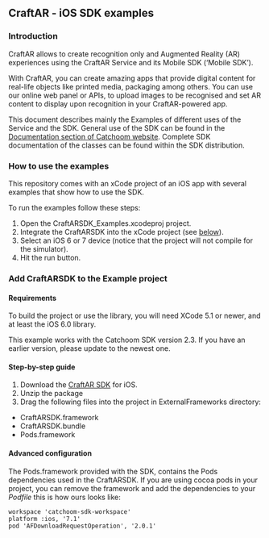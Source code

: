 ## CraftAR - iOS SDK examples

### Introduction

CraftAR allows to create recognition only and Augmented Reality (AR)
experiences using the CraftAR Service and its Mobile SDK (‘Mobile SDK’).

With CraftAR, you can create amazing apps that provide digital content
for real-life objects like printed media, packaging among others. You
can use our online web panel or APIs, to upload images to be recognised and set
AR content to display upon recognition in your CraftAR-powered
app.

This document describes mainly the Examples of different uses of the Service and the SDK.
General use of the SDK can be found in the [Documentation section of Catchoom website](http://catchoom.com/documentation/sdk/ios/). Complete SDK documentation of the
classes can be found within the SDK distribution.

### How to use the examples

This repository comes with an xCode project of an iOS app with several
examples that show how to use the SDK.

To run the examples follow these steps:
 1.  Open the CraftARSDK_Examples.xcodeproj project.
 2.  Integrate the CraftARSDK into the xCode project (see [below](#step-by-step-guide)).
 3.  Select an iOS 6 or 7 device (notice that the project will not
     compile for the simulator).
 4.  Hit the run button.


### Add CraftARSDK to the Example project

#### Requirements

To build the project or use the library, you will need XCode 5.1 or newer,
and at least the iOS 6.0 library.

This example works with the Catchoom SDK version 2.3. If you have an earlier version, please update to the newest one.

#### Step-by-step guide
1.  Download the [CraftAR SDK](http://catchoom.com/product/mobile-sdk/) for iOS.
2.  Unzip the package
3.  Drag the following files into the project in ExternalFrameworks directory:
 * CraftARSDK.framework
 * CraftARSDK.bundle
 * Pods.framework
 
 
#### Advanced configuration

The Pods.framework provided with the SDK, contains the Pods dependencies used in the CraftARSDK. If you are using cocoa pods in your project, you can remove the framework and add the dependencies to your *Podfile* this is how ours looks like:

```
workspace 'catchoom-sdk-workspace'
platform :ios, '7.1'
pod 'AFDownloadRequestOperation', '2.0.1'
```
